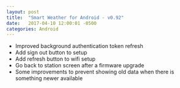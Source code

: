 ```yaml
---
layout: post
title:  "Smart Weather for Android - v0.92"
date:   2017-04-10 12:00:01 -0500
categories: Android
---
```


 - Improved background authentication token refresh
 - Add sign out button to setup
 - Add refresh button to wifi setup
 - Go back to station screen after a firmware upgrade
 - Some improvements to prevent showing old data when there is something newer available
